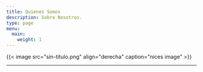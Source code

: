 ```yaml
---
title: Quienes Somos
description: Sobre Nosotros.
type: page
menu:
  main:
    weight: 1
---
```


{{< image src="sin-titulo.png" align="derecha" caption="nices image" >}}


- - -
